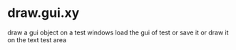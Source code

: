 # draw.gui.xy
draw a gui object on a test windows load the gui of test or save it or draw it on the text test area
